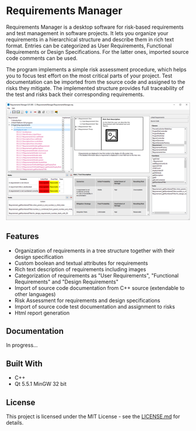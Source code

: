# Requirements Manager

Requirements Manager is a desktop software for risk-based requirements and test management in software projects.
It lets you organize your requirements in a hierarchical structure and describe them in rich text format. Entries
can be categorized as User Requirements, Functional Requirements or Design Specifications. For the latter ones,
imported source code comments can be used.

The program implements a simple risk assessment procedure, which helps you to focus test effort on the most critical
parts of your project. Test documentation can be imported from the source code and assigned to the risks they mitigate.
The implemented structure provides full traceability of the test and risks back their corresponding requirements.

![Application Screenshot](Documentation/Images/00_AppOverview.PNG)

## Features

* Organization of requirements in a tree structure together with their design specification
* Custom boolean and textual attributes for requirements
* Rich text description of requirements including images
* Categorization of requirements as "User Requirements", "Functional Requirements" and "Design Requirements"
* Import of source code documentation from C++ source (extendable to other languages)
* Risk Assessment for requirements and design specifications
* Import of source code test documentation and assignment to risks
* Html report generation

## Documentation

In progress...

## Built With

* C++
* Qt 5.5.1 MinGW 32 bit

## License

This project is licensed under the MIT License - see the [LICENSE.md](LICENSE.md) for details.